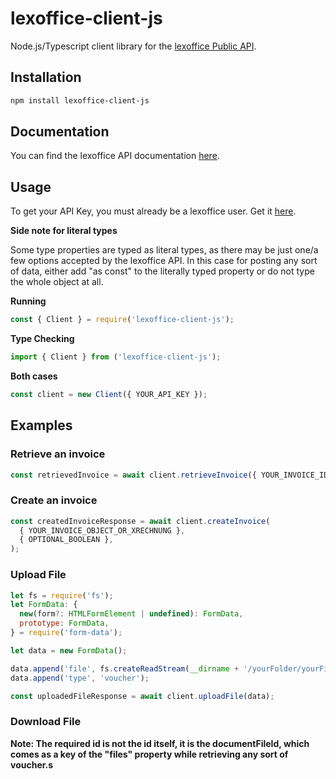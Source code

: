 # lexoffice-client-js

Node.js/Typescript client library for the [lexoffice Public API](https://www.lexoffice.de/partner/public-api/).

## Installation

```bash
npm install lexoffice-client-js
```

## Documentation

You can find the lexoffice API documentation [here](https://developers.lexoffice.io/docs/#lexoffice-api-documentation).

## Usage

To get your API Key, you must already be a lexoffice user. Get it [here](https://app.lexoffice.de/settings/#/public-api).

**Side note for literal types**

Some type properties are typed as literal types, as there may be just one/a few options accepted by the lexoffice API. In this case for posting any sort of data, either add "as const" to the literally typed property or do not type the whole object at all.

**Running**

```js
const { Client } = require('lexoffice-client-js');
```

**Type Checking**

```js
import { Client } from ('lexoffice-client-js');
```

**Both cases**

```js
const client = new Client({ YOUR_API_KEY });
```

## Examples

### Retrieve an invoice

```js
const retrievedInvoice = await client.retrieveInvoice({ YOUR_INVOICE_ID });
```

### Create an invoice

```js
const createdInvoiceResponse = await client.createInvoice(
  { YOUR_INVOICE_OBJECT_OR_XRECHNUNG },
  { OPTIONAL_BOOLEAN },
);
```

### Upload File

```js
let fs = require('fs');
let FormData: {
  new(form?: HTMLFormElement | undefined): FormData,
  prototype: FormData,
} = require('form-data');

let data = new FormData();

data.append('file', fs.createReadStream(__dirname + '/yourFolder/yourFile'));
data.append('type', 'voucher');

const uploadedFileResponse = await client.uploadFile(data);
```

### Download File

**Note: The required id is not the id itself, it is the documentFileId, which comes as a key of the "files" property while retrieving any sort of voucher.s**
